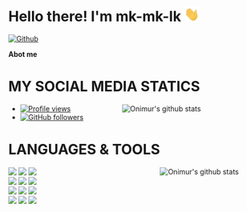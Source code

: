 <!-- MY TITTLE -->

# Hello there! I'm mk-mk-lk <img src="https://raw.githubusercontent.com/ABSphreak/ABSphreak/master/gifs/Hi.gif" width="30px">

<!-- BADGES -->
[![Github](https://img.shields.io/badge/Ge=flat&labelColor=224242&logoColor=ithub-000000?style=style=flat&labelColor=224242&logoColor=white&for-the-badge&logo=github)](https://github.com/mk-mk-lk)
<!-- INFO -->

**Abot me**

<!-- IMG -->

<!-- STATS -->

# MY SOCIAL MEDIA STATICS

<a href="https://github.com/mk-mk-lkm/handle-path-oz">
    <img width="55%" align="right" alt="Onimur's github stats" src="https://github-readme-stats.vercel.app/api?username=mk-mk-lk&show_icons=true&theme=midnight-purple" />
  </a>

- [![Profile views](https://gpvc.arturio.dev/mk-mk-lk)](https://gpvc.arturio.dev/mk-mk-lk)
- [![GitHub followers](https://img.shields.io/github/followers/mk-mk-lk.svg?style=social&label=Follow&maxAge=2592000)](https://github.com/mk-mk-lk?tab=followers)
&nbsp;

# LANGUAGES & TOOLS

<a href="https://github-readme-stats.vercel.app/api/top-langs/?username=mk-mk-lk">
    <img width="40%"align="right" alt="Onimur's github stats" src="https://github-readme-stats.vercel.app/api/top-langs/?username=mk-mk-lk&show_icons=true&theme=midnight-purple" />
  </a>

<!-- L&T -->
<p>
  <code><img width="10%" src="https://www.vectorlogo.zone/logos/java/java-ar21.svg"></code>
  <code><img width="10%" src="https://www.vectorlogo.zone/logos/kotlinlang/kotlinlang-ar21.svg"></code>
  <code><img width="10%" src="https://www.vectorlogo.zone/logos/android/android-ar21.svg"></code>
  <br />
  <code><img width="10%" src="https://www.vectorlogo.zone/logos/gradle/gradle-ar21.svg"></code>
  <code><img width="10%" src="https://www.vectorlogo.zone/logos/circleci/circleci-ar21.svg"></code>
  <code><img width="10%" src="https://www.vectorlogo.zone/logos/json/json-ar21.svg"></code>
  <br />
  <code><img width="10%" src="https://www.vectorlogo.zone/logos/mysql/mysql-ar21.svg"></code>
  <code><img width="10%" src="https://www.vectorlogo.zone/logos/sqlite/sqlite-ar21.svg"></code>
  <code><img width="10%" src="https://www.vectorlogo.zone/logos/firebase/firebase-ar21.svg"></code>
  <br />
  <code><img width="10%" src="https://www.vectorlogo.zone/logos/git-scm/git-scm-ar21.svg"></code>
  <code><img width="10%" src="https://www.vectorlogo.zone/logos/yaml/yaml-ar21.svg"></code>
  <code><img width="10%" src="https://www.vectorlogo.zone/logos/gnu_bash/gnu_bash-ar21.svg"></code>
</p>

<!-- end -->


